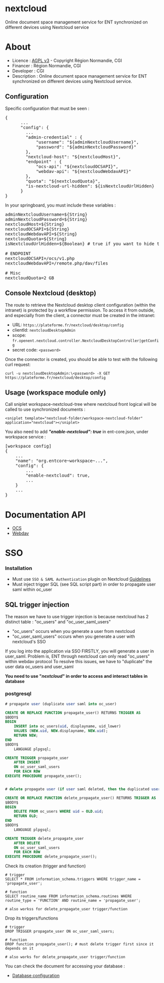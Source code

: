 # nextcloud

Online document space management service for ENT synchronized on different devices using Nextcloud service

# About

- Licence : [AGPL v3](http://www.gnu.org/licenses/agpl.txt) - Copyright Région Normandie, CGI
- Financer : Région Normandie, CGI
- Developer : CGI
- Description : Online document space management service for ENT synchronized on different devices using Nextcloud service.

## Configuration

Specific configuration that must be seen :

<pre>
{
      ...
      "config": {
        ...
        "admin-credential" : {
            "username": "${adminNextcloudUsername}",
            "password": "${adminNextcloudPassword}"
        },
        "nextcloud-host": "${nextcloudHost}",
        "endpoint" : {
            "ocs-api": "${nextcloudOCSAPI}",
            "webdav-api": "${nextcloudWebdavAPI}"
        },
        "quota": "${nextcloudQuota}",
        "is-nextcloud-url-hidden": ${isNextcloudUrlHidden}
      }
}
</pre>

In your springboard, you must include these variables :

<pre>
adminNextcloudUsername=${String}
adminNextcloudPassword=${String}
nextcloudHost=${String}
nextcloudOCSAPI=${String}
nextcloudWebdavAPI=${String}
nextcloudQuota=${String}
isNextcloudUrlHidden=${Boolean} # true if you want to hide the nextcloud url on workspace

# ENDPOINT
nextcloudOCSAPI=/ocs/v1.php
nextcloudWebdavAPI=/remote.php/dav/files

# Misc
nextcloudQuota=2 GB
</pre>

## Console Nextcloud (desktop)

The route to retrieve the Nextcloud desktop client configuration (within the intranet) is protected by a workflow permission. To access it from outside, and especially from the client, a connector must be created in the intranet:

- URL: `https://plateforme.fr/nextcloud/desktop/config`
- clientId: `nextcloudDesktopAdmin`
- scope: `fr.openent.nextcloud.controller.NextcloudDesktopController|getConfig`
- secret code: `<password>`

Once the connector is created, you should be able to test with the following curl request:

```
curl -u nextcloudDesktopAdmin:\<password> -X GET https://plateforme.fr/nextcloud/desktop/config
```

## Usage (workspace module only)

Call sniplet workspace-nextcloud-tree where nextcloud front logical
will be called to use synchronized documents :

```
<sniplet template="nextcloud-folder/workspace-nextcloud-folder" application="nextcloud"></sniplet>
```

You also need to add **_"enable-nextcloud": true_** in ent-core.json, under workspace service :

<pre>
[workspace config]
{
    ...
    "name": "org.entcore~workspace~...",
    "config": {
        ...
        "enable-nextcloud": true,
        ...
    }
    ...
}
</pre>

# Documentation API

- [OCS](https://docs.nextcloud.com/server/latest/developer_manual/client_apis/OCS/ocs-api-overview.html)
- [Webdav](https://docs.nextcloud.com/server/latest/developer_manual/client_apis/WebDAV/basic.html#)

# SSO

### Installation

- Must use `SSO & SAML Authentication` plugin on Nextcloud [Guidelines](https://apps.nextcloud.com/apps/user_saml)
- Must inject trigger SQL (see SQL script part) in order to propagate user saml within oc_user

## SQL trigger injection

The reason we have to use trigger injection is because nextcloud has 2 distinct table : "oc_users" and "oc_user_saml_users"

- "oc_users" occurs when you generate a user from nextcloud
- "oc_user_saml_users" occurs when you generate a user with nextcloud's SSO

If you log into the application via SSO FIRSTLY, you will generate a user in user_saml.
Problem is, ENT through nextcloud can only read "oc_users" within webdav protocol
To resolve this issues, we have to "duplicate" the user data oc_users and user_saml

**You need to use "_nextcloud_" in order to access and interact tables in database**

### postgresql

```sql
# propagate user (duplicate user saml into oc_user)

CREATE OR REPLACE FUNCTION propagate_user() RETURNS TRIGGER AS
$BODY$
BEGIN
    INSERT into oc_users(uid, displayname, uid_lower)
    VALUES (NEW.uid, NEW.displayname, NEW.uid);
    RETURN NEW;
END
$BODY$
    LANGUAGE plpgsql;

CREATE TRIGGER propagate_user
    AFTER INSERT
    ON oc_user_saml_users
    FOR EACH ROW
EXECUTE PROCEDURE propagate_user();


# delete propagate user (if user saml deleted, then the duplicated user "oc_users" shall be deleted too)

CREATE OR REPLACE FUNCTION delete_propagate_user() RETURNS TRIGGER AS
$BODY$
BEGIN
    DELETE FROM oc_users WHERE uid = OLD.uid;
    RETURN OLD;
END
$BODY$
    LANGUAGE plpgsql;

CREATE TRIGGER delete_propagate_user
    AFTER DELETE
    ON oc_user_saml_users
    FOR EACH ROW
EXECUTE PROCEDURE delete_propagate_user();

```

Check its creation (trigger and function)

```postgresql
# trigger
SELECT * FROM information_schema.triggers WHERE trigger_name = 'propagate_user';

# function
SELECT routine_name FROM information_schema.routines WHERE routine_type = 'FUNCTION' AND routine_name = 'propagate_user';

# also workss for delete_propagate_user trigger/function
```

Drop its triggers/functions

```postgresql
# trigger
DROP TRIGGER propagate_user ON oc_user_saml_users;

# function
DROP function propagate_user(); # must delete trigger first since it depends on it

# also works for delete_propagate_user trigger/function
```

You can check the document for accessing your database :

- [Database configuration](https://docs.nextcloud.com/server/latest/admin_manual/configuration_database/linux_database_configuration.html)
